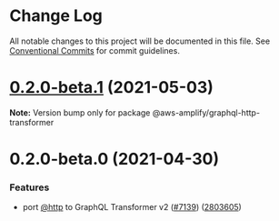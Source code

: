 # Change Log

All notable changes to this project will be documented in this file.
See [Conventional Commits](https://conventionalcommits.org) for commit guidelines.

# [0.2.0-beta.1](https://github.com/aws-amplify/amplify-cli/compare/@aws-amplify/graphql-http-transformer@0.2.0-beta.0...@aws-amplify/graphql-http-transformer@0.2.0-beta.1) (2021-05-03)

**Note:** Version bump only for package @aws-amplify/graphql-http-transformer





# 0.2.0-beta.0 (2021-04-30)


### Features

* port [@http](https://github.com/http) to GraphQL Transformer v2 ([#7139](https://github.com/aws-amplify/amplify-cli/issues/7139)) ([2803605](https://github.com/aws-amplify/amplify-cli/commit/28036059229666c70ab8d8f7ff6b4d966f6acae8))
